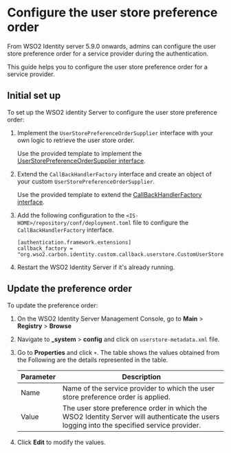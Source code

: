 # Configure the user store preference order

From WSO2 Identity server 5.9.0 onwards, admins can configure the user store preference order for a service provider during the authentication.

This guide helps you to configure the user store preference order for a service provider.

## Initial set up

To set up the WSO2 identity Server to configure the user store preference order:

1. Implement the `UserStorePreferenceOrderSupplier` interface with your own logic to retrieve the user store order.

    Use the provided template to implement the [UserStorePreferenceOrderSupplier interface](https://github.com/wso2/carbon-kernel/blob/feeae3e4668b805c8d6d5e8c115897fa93b8a856/core/org.wso2.carbon.user.core/src/main/java/org/wso2/carbon/user/core/config/UserStorePreferenceOrderSupplier.java?source=post_page-----cdadf43f9366--------------------------------).

2. Extend ​the `CallBackHandlerFactory` ​interface and create an object of your custom `UserStorePreferenceOrderSupplier`.

    Use the provided template to extend the [CallBackHandlerFactory interface](https://github.com/wso2/carbon-identity-framework/blob/master/components/authentication-framework/org.wso2.carbon.identity.application.authentication.framework/src/main/java/org/wso2/carbon/identity/application/authentication/framework/handler/request/CallBackHandlerFactory.java?source=post_page-----cdadf43f9366--------------------------------).

3. Add the following configuration to the `<IS-HOME>/repository/conf/deployment.toml` file to configure the `CallBackHandlerFactory` ​interface.

    ```
    [authentication.framework.extensions]
    callback_factory = "org.wso2.carbon.identity.custom.callback.userstore.CustomUserStoreOrderCallbackFactory"
    ```

4. Restart the WSO2 Identity Server if it's already running.

## Update the preference order

To update the preference order:

1. On the WSO2 Identity Server Management Console, go to **Main** > **Registry** > **Browse**
2. Navigate to **_system** > **config** and click on `userstore-metadata.xml` file.
3. Go to **Properties** and click `+`. The table shows the values obtained from the Following are the details represented in the table.

    | Parameter | Description   |
    |-----------|---------------|
    | Name      | Name of the service provider to which the user store preference order is applied.    |
    | Value     | The user store preference order in which the WSO2 Identity Server will authenticate the users logging into the specified service provider.   |

4. Click **Edit** to modify the values.